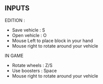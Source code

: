 
INPUTS 
---------------------------------------------------------------------------------------------------------------------------

EDITION :
- Save vehicle : S
- Open vehicle : O
- Mouse Left to place block in your hand
- Mouse right to rotate around your vehicle

IN GAME
- Rotate wheels : Z/S
- Use boosters : Space
- Mouse right to rotate around your vehicle
